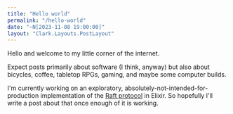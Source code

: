 ```yaml
---
title: "Hello world"
permalink: "/hello-world"
date: "~N[2023-11-08 19:00:00]"
layout: "Clark.Layouts.PostLayout"
---
```


Hello and welcome to my little corner of the internet.

Expect posts primarily about software (I think, anyway) but also about bicycles, coffee, tabletop RPGs, gaming, and maybe some computer builds.

I'm currently working on an exploratory, absolutely-not-intended-for-production implementation of the [Raft protocol](https://raft.github.io/) in Elixir. So hopefully I'll write a post about that once enough of it is working.
